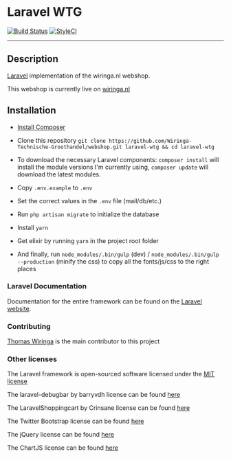 # Laravel WTG 
[![Build Status](https://travis-ci.org/Wiringa-Technische-Groothandel/webshop.svg?branch=master)](https://travis-ci.org/Wiringa-Technische-Groothandel/webshop)
[![StyleCI](https://styleci.io/repos/61391805/shield?branch=master)](https://styleci.io/repos/61391805)

* * *

## Description

[Laravel](http://laravel.com/) implementation of the wiringa.nl webshop.

This webshop is currently live on [wiringa.nl](https://wiringa.nl)

## Installation

* [Install Composer](https://getcomposer.org)

* Clone this repository `git clone https://github.com/Wiringa-Technische-Groothandel/webshop.git laravel-wtg && cd laravel-wtg`

* To download the necessary Laravel components: `composer install` will install the module versions I'm currently using, `composer update` will download the latest modules.

* Copy `.env.example` to `.env`

* Set the correct values in the `.env` file (mail/db/etc.)

* Run `php artisan migrate` to initialize the database

* Install `yarn`

* Get elixir by running `yarn` in the project root folder

* And finally, run `node_modules/.bin/gulp` (dev) / `node_modules/.bin/gulp --production` (minify the css) to copy all the fonts/js/css to the right places

### Laravel Documentation

Documentation for the entire framework can be found on the [Laravel website](http://laravel.com/docs).

### Contributing

[Thomas Wiringa](https://github.com/DuckThom) is the main contributor to this project

### Other licenses

The Laravel framework is open-sourced software licensed under the [MIT license](http://opensource.org/licenses/MIT)

The laravel-debugbar by barryvdh license can be found [here](https://github.com/barryvdh/laravel-debugbar/blob/master/LICENSE)

The LaravelShoppingcart by Crinsane license can be found [here](https://github.com/Crinsane/LaravelShoppingcart/blob/master/LICENSE)

The Twitter Bootstrap license can be found [here](https://github.com/twbs/bootstrap/blob/master/LICENSE)

The jQuery license can be found [here](https://jquery.org/license/)

The ChartJS license can be found [here](https://github.com/chartjs/Chart.js/blob/master/LICENSE.md)
